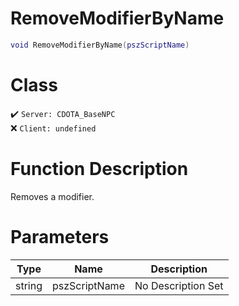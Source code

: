 # RemoveModifierByName
```lua
void RemoveModifierByName(pszScriptName)
```
# Class
✔️ `Server: CDOTA_BaseNPC`  
❌ `Client: undefined`  

# Function Description
Removes a modifier.
# Parameters
Type|Name|Description
--|--|--
string|pszScriptName|No Description Set
